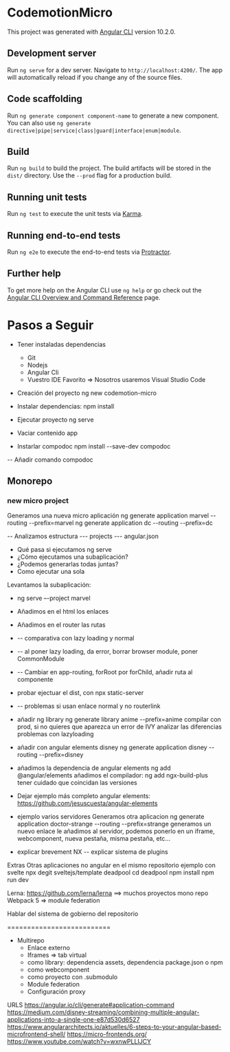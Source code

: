 # CodemotionMicro

This project was generated with [Angular CLI](https://github.com/angular/angular-cli) version 10.2.0.

## Development server

Run `ng serve` for a dev server. Navigate to `http://localhost:4200/`. The app will automatically reload if you change any of the source files.

## Code scaffolding

Run `ng generate component component-name` to generate a new component. You can also use `ng generate directive|pipe|service|class|guard|interface|enum|module`.

## Build

Run `ng build` to build the project. The build artifacts will be stored in the `dist/` directory. Use the `--prod` flag for a production build.

## Running unit tests

Run `ng test` to execute the unit tests via [Karma](https://karma-runner.github.io).

## Running end-to-end tests

Run `ng e2e` to execute the end-to-end tests via [Protractor](http://www.protractortest.org/).

## Further help

To get more help on the Angular CLI use `ng help` or go check out the [Angular CLI Overview and Command Reference](https://angular.io/cli) page.

#

# Pasos a Seguir

- Tener instaladas dependencias
  - Git
  - Nodejs
  - Angular Cli
  - Vuestro IDE Favorito => Nosotros usaremos Visual Studio Code

- Creación del proyecto
ng new codemotion-micro

- Instalar dependencias: npm install

- Ejecutar proyecto
ng serve

- Vaciar contenido app

- Instarlar compodoc
npm install --save-dev compodoc

-- Añadir comando compodoc

## Monorepo

### new micro project
Generamos una nueva micro aplicación
ng generate application marvel --routing --prefix=marvel
ng generate application dc --routing --prefix=dc

-- Analizamos estructura
--- projects
--- angular.json

  - Qué pasa si ejecutamos ng serve
  - ¿Cómo ejecutamos una subaplicación?
  - ¿Podemos generarlas todas juntas?
  - Como ejecutar una sola

Levantamos la subaplicación:
- ng serve –-project marvel
- Añadimos en el html los enlaces
- Añadimos en el router las rutas
- -- comparativa con lazy loading y normal
- -- al poner lazy loading, da error, borrar browser module, poner CommonModule
- -- Cambiar en app-routing, forRoot por forChild, añadir ruta al componente

- probar ejectuar el dist, con npx static-server
- -- problemas si usan enlace normal y no routerlink

- añadir ng library
ng generate library anime --prefix=anime
compilar con prod, si no quieres que aparezca un error de IVY
analizar las diferencias
problemas con lazyloading

- añadir con angular elements disney
ng generate application disney --routing --prefix=disney
- añadimos la dependencia de angular elements
ng add @angular/elements
añadimos el compilador: ng add ngx-build-plus
tener cuidado que coincidan las versiones

- Dejar ejemplo más completo angular elements: https://github.com/jesuscuesta/angular-elements

- ejemplo varios servidores
  Generamos otra aplicacion
ng generate application doctor-strange --routing --prefix=strange
generamos un nuevo enlace
le añadimos al servidor, podemos ponerlo en un iframe, webcomponent, nueva pestaña, misma pestaña, etc...

- explicar brevement NX
-- explicar sistema de plugins

Extras
Otras aplicaciones no angular en el mismo repositorio
ejemplo con svelte
npx degit sveltejs/template deadpool
cd deadpool
npm install
npm run dev

Lerna: https://github.com/lerna/lerna ==> muchos proyectos mono repo
Webpack 5 => module federation

Hablar del sistema de gobierno del repositorio

==========================

- Multirepo
  - Enlace externo
  - Iframes => tab virtual
  - como library: dependencia assets, dependencia package.json o npm
  - como webcomponent
  - como proyecto con .submodulo
  - Module federation
  - Configuración proxy

URLS
https://angular.io/cli/generate#application-command
https://medium.com/disney-streaming/combining-multiple-angular-applications-into-a-single-one-e87d530d6527
https://www.angulararchitects.io/aktuelles/6-steps-to-your-angular-based-microfrontend-shell/
https://micro-frontends.org/
https://www.youtube.com/watch?v=wxnwPLLIJCY
